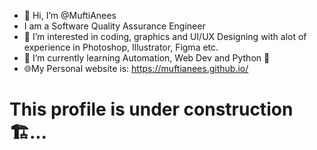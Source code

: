 - 👋 Hi, I’m @MuftiAnees
- I am a Software Quality Assurance Engineer
- 👀 I’m interested in coding, graphics and UI/UX Designing with alot of experience in Photoshop, Illustrator, Figma etc.
- 🌱 I’m currently learning Automation, Web Dev and Python 🐍
- 🌐My Personal website is: https://muftianees.github.io/

<!---
MuftiAnees/MuftiAnees is a ✨ special ✨ repository because its `README.md` (this file) appears on your GitHub profile.
You can click the Preview link to take a look at your changes.
--->

# This profile is under construction 🏗...
